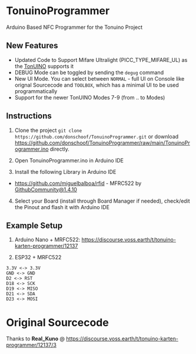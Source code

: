 # TonuinoProgrammer
Arduino Based NFC Programmer for the Tonuino Project

## New Features
* Updated Code to Support Mifare Ultralight (PICC_TYPE_MIFARE_UL) as the [TonUINO](https://github.com/xfjx/TonUINO/) supports it
* DEBUG Mode can be toggled by sending the `degug` command
* New UI Mode. You can select between `NORMAL` - full UI on Console like orignal Sourcecode and `TOOLBOX`, which has a minimal UI to be used programmatically
* Support for the newer TonUINO Modes 7-9 (from .. to Modes)


## Instructions
1. Clone the project `git clone https://github.com/donschoof/TonuinoProgrammer.git` or download https://github.com/donschoof/TonuinoProgrammer/raw/main/TonuinoProgrammer.ino directly.

2. Open TonuinoProgrammer.ino in Arduino IDE

3. Install the following Library in Arduino IDE
* https://github.com/miguelbalboa/rfid - MFRC522 by GithubCommunity@1.4.10

4. Select your Board (install through Board Manager if needed), check/edit the Pinout and flash it with Arduino IDE

## Example Setup
1. Arduino Nano + MRFC522: https://discourse.voss.earth/t/tonuino-karten-programmer/12137

2. ESP32 + MRFC522
```
3.3V <-> 3.3V
GND <-> GND
D2 <-> RST
D18 <-> SCK
D19 <-> MISO
D21 <-> SDA
D23 <-> MOSI
```

# Original Sourcecode
Thanks to **Real_Kuno** @ https://discourse.voss.earth/t/tonuino-karten-programmer/12137/3
